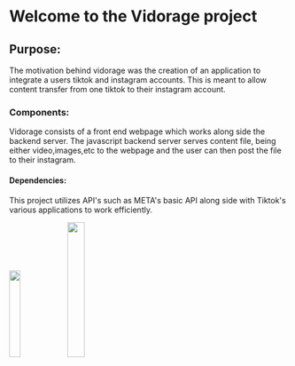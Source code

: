 <h1>
  Welcome to the Vidorage project
</h1>

<div>
  <h2>
    Purpose:
  </h2>
  <p>
    The motivation behind vidorage was the creation of an application to integrate a users tiktok and instagram accounts. This is meant to allow content transfer from one tiktok to their instagram account.
  </p>
</div>

<div>
  <h3>
    Components:
  </h3>
  <p>
    Vidorage consists of a front end webpage which works along side the backend server. The javascript backend server serves content file, being either video,images,etc to the webpage and the user can then post the file to their instagram.
  </p>
</div>
<div>
  <h4>
    Dependencies:
  </h4>
  <p>
    This project utilizes API's such as META's basic API along side with Tiktok's various applications to work efficiently.
  </p>
  <img height=20% width=20% src='https://sf-static.tiktokcdn.com/obj/eden-sg/uhtyvueh7nulogpoguhm/tiktok-icon2.png'>
  <img height=25% width=25% src='https://upload.wikimedia.org/wikipedia/commons/thumb/9/95/Instagram_logo_2022.svg/1200px-Instagram_logo_2022.svg.png'>
</div>
